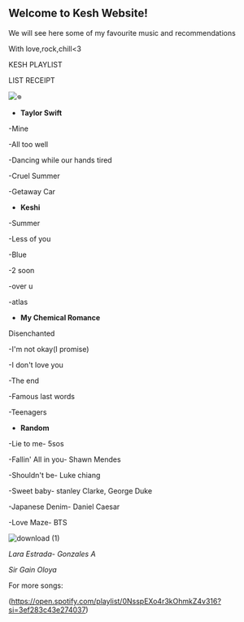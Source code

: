 ## Welcome to Kesh Website!

We will see here some of my favourite music and recommendations

With love,rock,chill<3

KESH PLAYLIST


LIST RECEIPT

![𖦹](https://user-images.githubusercontent.com/100207878/155870763-22976be0-c6d2-4482-b3ed-ffdba154a6dc.jpg)

- **Taylor Swift**

-Mine

-All too well

-Dancing while our hands tired

-Cruel Summer

-Getaway Car

- **Keshi**

-Summer

-Less of you

-Blue

-2 soon

-over u

-atlas

- **My Chemical Romance**

Disenchanted

-I'm not okay(I promise)

-I don't love you

-The end

-Famous last words

-Teenagers

- **Random**

-Lie to me- 5sos

-Fallin' All in you- Shawn Mendes

-Shouldn't be- Luke chiang

-Sweet baby- stanley Clarke, George Duke

-Japanese Denim- Daniel Caesar

-Love Maze- BTS


![download (1)](https://user-images.githubusercontent.com/100207878/155871538-390c1b26-0175-4960-8b18-818d33db57a9.png)

  _Lara Estrada- Gonzales A_
  
  _Sir Gain Oloya_

For more songs:

(https://open.spotify.com/playlist/0NsspEXo4r3kOhmkZ4v316?si=3ef283c43e274037) 
```



